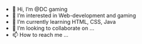 - 👋 Hi, I’m @DC gaming
- 👀 I’m interested in Web-development and gaming
- 🌱 I’m currently learning HTML, CSS, Java
- 💞️ I’m looking to collaborate on ...
- 📫 How to reach me ...

<!---
DCgaming30/DCgaming30 is a ✨ special ✨ repository because its `README.md` (this file) appears on your GitHub profile.
You can click the Preview link to take a look at your changes.
--->
